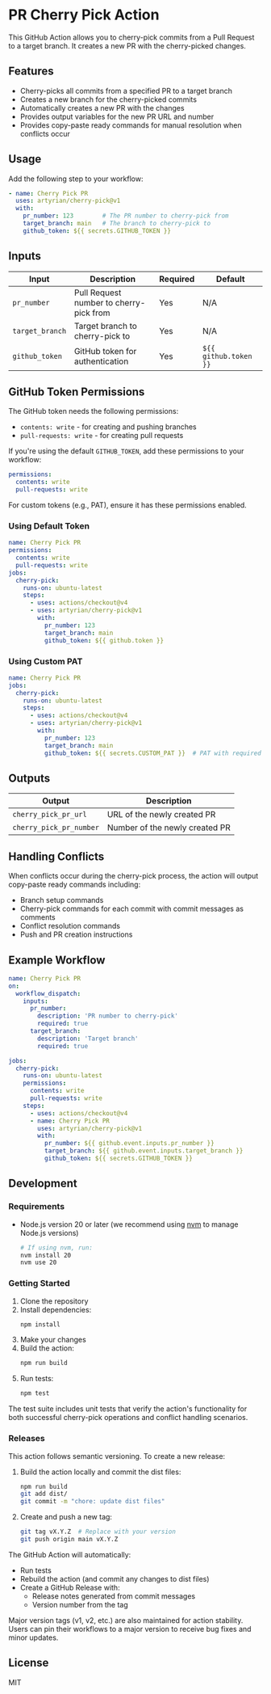 # PR Cherry Pick Action

This GitHub Action allows you to cherry-pick commits from a Pull Request to a target branch. It creates a new PR with the cherry-picked changes.

## Features

- Cherry-picks all commits from a specified PR to a target branch
- Creates a new branch for the cherry-picked commits
- Automatically creates a new PR with the changes
- Provides output variables for the new PR URL and number
- Provides copy-paste ready commands for manual resolution when conflicts occur

## Usage

Add the following step to your workflow:

```yaml
- name: Cherry Pick PR
  uses: artyrian/cherry-pick@v1
  with:
    pr_number: 123        # The PR number to cherry-pick from
    target_branch: main   # The branch to cherry-pick to
    github_token: ${{ secrets.GITHUB_TOKEN }}
```

## Inputs

| Input | Description | Required | Default |
|-------|-------------|----------|---------|
| `pr_number` | Pull Request number to cherry-pick from | Yes | N/A |
| `target_branch` | Target branch to cherry-pick to | Yes | N/A |
| `github_token` | GitHub token for authentication | Yes | `${{ github.token }}` |

## GitHub Token Permissions

The GitHub token needs the following permissions:
- `contents: write` - for creating and pushing branches
- `pull-requests: write` - for creating pull requests

If you're using the default `GITHUB_TOKEN`, add these permissions to your workflow:

```yaml
permissions:
  contents: write
  pull-requests: write
```

For custom tokens (e.g., PAT), ensure it has these permissions enabled.

### Using Default Token

```yaml
name: Cherry Pick PR
permissions:
  contents: write
  pull-requests: write
jobs:
  cherry-pick:
    runs-on: ubuntu-latest
    steps:
      - uses: actions/checkout@v4
      - uses: artyrian/cherry-pick@v1
        with:
          pr_number: 123
          target_branch: main
          github_token: ${{ github.token }}
```

### Using Custom PAT

```yaml
name: Cherry Pick PR
jobs:
  cherry-pick:
    runs-on: ubuntu-latest
    steps:
      - uses: actions/checkout@v4
      - uses: artyrian/cherry-pick@v1
        with:
          pr_number: 123
          target_branch: main
          github_token: ${{ secrets.CUSTOM_PAT }}  # PAT with required permissions
```

## Outputs

| Output | Description |
|--------|-------------|
| `cherry_pick_pr_url` | URL of the newly created PR |
| `cherry_pick_pr_number` | Number of the newly created PR |

## Handling Conflicts

When conflicts occur during the cherry-pick process, the action will output copy-paste ready commands including:
- Branch setup commands
- Cherry-pick commands for each commit with commit messages as comments
- Conflict resolution commands
- Push and PR creation instructions

## Example Workflow

```yaml
name: Cherry Pick PR
on:
  workflow_dispatch:
    inputs:
      pr_number:
        description: 'PR number to cherry-pick'
        required: true
      target_branch:
        description: 'Target branch'
        required: true

jobs:
  cherry-pick:
    runs-on: ubuntu-latest
    permissions:
      contents: write
      pull-requests: write
    steps:
      - uses: actions/checkout@v4
      - name: Cherry Pick PR
        uses: artyrian/cherry-pick@v1
        with:
          pr_number: ${{ github.event.inputs.pr_number }}
          target_branch: ${{ github.event.inputs.target_branch }}
          github_token: ${{ secrets.GITHUB_TOKEN }}
```

## Development

### Requirements

- Node.js version 20 or later (we recommend using [nvm](https://github.com/nvm-sh/nvm) to manage Node.js versions)
  ```bash
  # If using nvm, run:
  nvm install 20
  nvm use 20
  ```

### Getting Started

1. Clone the repository
2. Install dependencies:
   ```bash
   npm install
   ```
3. Make your changes
4. Build the action:
   ```bash
   npm run build
   ```
5. Run tests:
   ```bash
   npm test
   ```

The test suite includes unit tests that verify the action's functionality for both successful cherry-pick operations and conflict handling scenarios.

### Releases

This action follows semantic versioning. To create a new release:

1. Build the action locally and commit the dist files:
   ```bash
   npm run build
   git add dist/
   git commit -m "chore: update dist files"
   ```
2. Create and push a new tag:
   ```bash
   git tag vX.Y.Z  # Replace with your version
   git push origin main vX.Y.Z
   ```

The GitHub Action will automatically:
- Run tests
- Rebuild the action (and commit any changes to dist files)
- Create a GitHub Release with:
  - Release notes generated from commit messages
  - Version number from the tag

Major version tags (v1, v2, etc.) are also maintained for action stability. Users can pin their workflows to a major version to receive bug fixes and minor updates.

## License

MIT 
